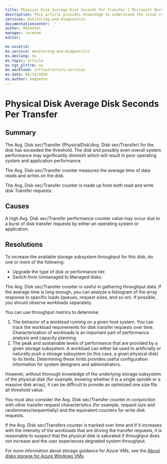 ```yaml
---
title: Physical Disk Average Disk Seconds Per Transfer | Microsoft Docs
description: This article provides knowledge to understand the issue reported, what are the possible causes, and how to resolve the health issue identified by Azure Monitor VM Health.
services: monitoring-and-diagnostics
documentationcenter: ''
author: MGoedtel
manager: carmonm
editor: 

ms.assetid: 
ms.service: monitoring-and-diagnostics
ms.devlang: na
ms.topic: article
ms.tgt_pltfrm: na
ms.workload: infrastructure-services
ms.date: 06/14/2018
ms.author: magoedte
---
```


# Physical Disk Average Disk Seconds Per Transfer

## Summary

The Avg. Disk sec/Transfer (PhysicalDisk\Avg. Disk sec/Transfer) for the disk has exceeded the threshold. The disk and possibly even overall system performance may significantly diminish which will result in poor operating system and application performance.

The Avg. Disk sec/Transfer counter measures the average time of data reads and writes on the disk.

The Avg. Disk sec/Transfer counter is made up from both read and write disk Transfer requests.

## Causes

A high Avg. Disk sec/Transfer performance counter value may occur due to a burst of disk transfer requests by either an operating system or application.

## Resolutions

To increase the available storage subsystem throughput for this disk, do one or more of the following:

- Upgrade the type of disk or performance tier.
- Switch from Unmanaged to Managed disks.

The Avg. Disk sec/Transfer counter is useful in gathering throughput data. If the average time is long enough, you can analyze a histogram of the array response to specific loads (queues, request sizes, and so on). If possible, you should observe workloads separately.

You can use throughput metrics to determine:

1. The behavior of a workload running on a given host system. You can track the workload requirements for disk transfer requests over time. Characterization of workloads is an important part of performance analysis and capacity planning.
2. The peak and sustainable levels of performance that are provided by a given storage subsystem. A workload can either be used to artificially or naturally push a storage subsystem (in this case, a given physical disk) to its limits. Determining these limits provides useful configuration information for system designers and administrators.

However, without thorough knowledge of the underlying storage subsystem of the physical disk (for example, knowing whether it is a single spindle or a massive disk array), it can be difficult to provide an optimized one size fits all threshold value.

You must also consider the Avg. Disk sec/Transfer counter in conjunction with other transfer request characteristics (for example, request size and randomness/sequentially) and the equivalent counters for write disk requests.

If the Avg. Disk sec/Transfers counter is tracked over time and if it increases with the intensity of the workloads that are driving the transfer requests, it is reasonable to suspect that the physical disk is saturated if throughput does not increase and the user experiences degraded system throughput.

For more information about storage guidance for Azure VMs, see the [About disks storage for Azure Windows VMs](../virtual-machines/windows/about-disks-and-vhds.md).
